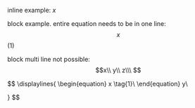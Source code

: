 inline example: $x$

block example. entire equation needs to be in one line:
$$\ x\ $$ (1)

block multi line not possible:
$$x\\
y\\ z\\\ $$



$$
\displaylines{
\begin{equation}
x \tag{1}\\
\end{equation}
y\\

}
$$